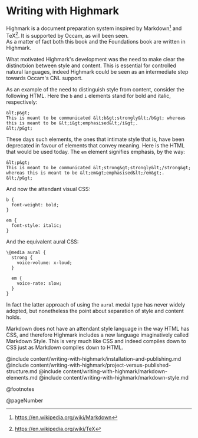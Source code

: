 # Writing with Highmark

Highmark is a document preparation system inspired by Markdown[^markdown] and TeX[^tex].
It is supported by Occam, as will been seen.     
As a matter of fact both this book and the Foundations book are written in Highmark.

What motivated Highmark's development was the need to make clear the distinctxion between style and content.
This is essential for controlled natural languages, indeed Highmark could be seen as an intermediate step towards Occam's CNL support.

As an example of the need to distinguish style from content, consider the following HTML.
Here the `b` and `i` elements stand for bold and italic, respectively:

```
&lt;p&gt;
This is meant to be communicated &lt;b&gt;strongly&lt;/b&gt; whereas this is meant to be &lt;i&gt;emphasised&lt;/i&gt;.
&lt;/p&gt;
```

These days such elements, the ones that intimate style that is, have been deprecated in favour of elements that convey meaning.
Here is the HTML that would be used today.
The `em` element signifies emphasis, by the way:

```
&lt;p&gt;
This is meant to be communicated &lt;strong&gt;strongly&lt;/strong&gt; whereas this is meant to be &lt;em&gt;emphasised&lt;/em&gt;.
&lt;/p&gt;
```

And now the attendant visual CSS:

```
b {
  font-weight: bold;
}

em {
  font-style: italic;
}
```

And the equivalent aural CSS:

```
\@media aural {
  strong {
    voice-volume: x-loud;
  }

  em {
    voice-rate: slow;
  }
}
```

In fact the latter approach of using the `aural` medai type has never widely adopted, but nonetheless the point about separation of style and content holds.

Markdown does not have an attendant style language in the way HTML has CSS, and therefore Highmark includes a new language imaginatively called Markdown Style.
This is very much like CSS and indeed compiles down to CSS just as Markdown compiles down to HTML.

@include content/writing-with-highmark/installation-and-publishing.md
@include content/writing-with-highmark/project-versus-published-structure.md
@include content/writing-with-highmark/markdown-elements.md
@include content/writing-with-highmark/markdown-style.md

[^tex]: https://en.wikipedia.org/wiki/TeX

[^markdown]: https://en.wikipedia.org/wiki/Markdown

@footnotes

@pageNumber